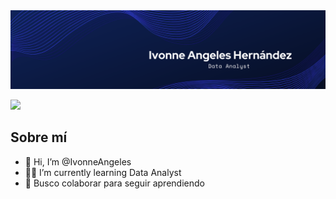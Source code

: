 <div id="header" align="center">
  <img decoding="async" src="https://github.com/IvonneAngeles/IvonneAngeles/blob/main/Banner%20ivonne.png" width="800"/>
</div>


  [![](https://img.shields.io/badge/Linkedin-blue?style=for-the-badge&logo=Linkedin&logoColor=Withe
)](https://www.linkedin.com/in/ivonne-angeles-hernandez/)



## Sobre mí 

- 👋 Hi, I’m @IvonneAngeles
- :technologist: I’m currently learning Data Analyst
- :memo: Busco colaborar para seguir aprendiendo 

<!---
IvonneAngeles/IvonneAngeles is a ✨ special ✨ repository because its `README.md` (this file) appears on your GitHub profile.
You can click the Preview link to take a look at your changes.
--->
